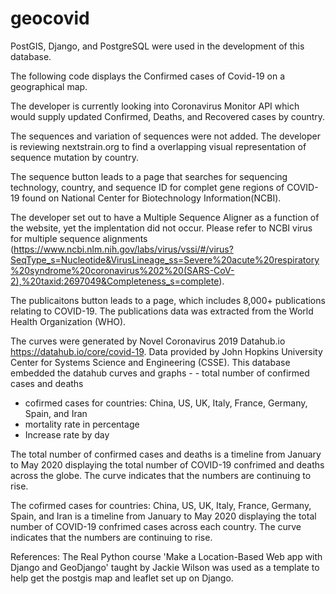# geocovid
PostGIS, Django, and PostgreSQL were used in the development of this database.  



The following code displays the Confirmed cases of Covid-19 on a geographical map.

The developer is currently looking into Coronavirus Monitor API which would supply updated Confirmed, Deaths, and Recovered cases by country.

The sequences and variation of sequences were not added.  The developer is reviewing nextstrain.org to find a overlapping visual representation of sequence mutation by country.

The sequence button leads to a page that searches for sequencing technology, country, and sequence ID for complet gene regions of COVID-19 found on National Center for Biotechnology Information(NCBI). 

The developer set out to have a Multiple Sequence Aligner as a function of the website, yet the implentation did not occur.  Please refer to NCBI virus for multiple sequence alignments (https://www.ncbi.nlm.nih.gov/labs/virus/vssi/#/virus?SeqType_s=Nucleotide&VirusLineage_ss=Severe%20acute%20respiratory%20syndrome%20coronavirus%202%20(SARS-CoV-2),%20taxid:2697049&Completeness_s=complete).

The publicaitons button leads to a page, which includes 8,000+ publications relating to COVID-19.  The publications data was extracted from the World Health Organization (WHO).

The curves were generated by Novel Coronavirus 2019 Datahub.io https://datahub.io/core/covid-19.  Data provided by John Hopkins University Center for Systems Science and Engineering (CSSE).  This database embedded the datahub curves and graphs - - total number of confirmed cases and deaths
- cofirmed cases for countries: China, US, UK, Italy, France, Germany, Spain, and Iran
- mortality rate in percentage
- Increase rate by day

The total number of confirmed cases and deaths is a timeline from January to May 2020 displaying the total number of COVID-19 confrimed and deaths across the globe.  The curve indicates that the numbers are continuing to rise.  

The cofirmed cases for countries: China, US, UK, Italy, France, Germany, Spain, and Iran is a timeline from January to May 2020 displaying the total number of COVID-19 confrimed cases across each country.  The curve indicates that the numbers are continuing to rise. 



References:
The Real Python course 'Make a Location-Based Web app with Django and GeoDjango' taught by Jackie Wilson was used as a template to help get the postgis map and leaflet set up on Django.  

